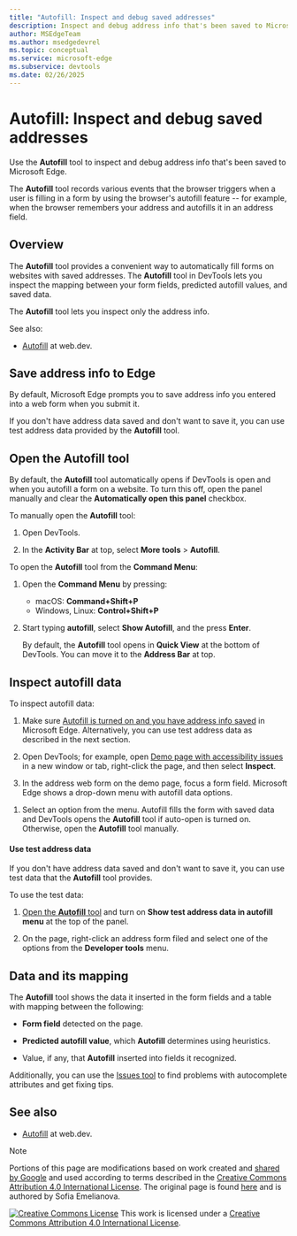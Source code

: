 ```yaml
---
title: "Autofill: Inspect and debug saved addresses"
description: Inspect and debug address info that's been saved to Microsoft Edge.
author: MSEdgeTeam
ms.author: msedgedevrel
ms.topic: conceptual
ms.service: microsoft-edge
ms.subservice: devtools
ms.date: 02/26/2025
---
```

<!-- Copyright Sofia Emelianova

   Licensed under the Apache License, Version 2.0 (the "License");
   you may not use this file except in compliance with the License.
   You may obtain a copy of the License at

       https://www.apache.org/licenses/LICENSE-2.0

   Unless required by applicable law or agreed to in writing, software
   distributed under the License is distributed on an "AS IS" BASIS,
   WITHOUT WARRANTIES OR CONDITIONS OF ANY KIND, either express or implied.
   See the License for the specific language governing permissions and
   limitations under the License.  -->
# Autofill: Inspect and debug saved addresses
<!-- https://developer.chrome.com/docs/devtools/autofill -->

Use the **Autofill** tool to inspect and debug address info that's been saved to Microsoft Edge.

The **Autofill** tool records various events that the browser triggers when a user is filling in a form by using the browser's autofill feature -- for example, when the browser remembers your address and autofills it in an address field.


<!-- ====================================================================== -->
## Overview

The **Autofill** tool provides a convenient way to automatically fill forms on websites with saved addresses.  The **Autofill** tool in DevTools lets you inspect the mapping between your form fields, predicted autofill values, and saved data.

The **Autofill** tool lets you inspect only the address info.

See also:
* [Autofill](https://web.dev/learn/forms/autofill) at web.dev.


<!-- ====================================================================== -->
## Save address info to Edge
<!-- https://developer.chrome.com/docs/devtools/autofill#save-to-chrome -->

By default, Microsoft Edge prompts you to save address info you entered into a web form when you submit it.

<!-- todo: find in Edge Settings -->

<!-- ![A prompt to save address info](todo: autofill-prompt.png) -->

<!-- If there's no such prompt, in Edge, select Customize and control > Password and Autofill > Addresses and more, and turn on Save and fill addresses. You can also add new addresses here. -->

<!-- ![The 'Addresses and more' menu option](todo: addresses-menu-option.png) -->

If you don't have address data saved and don't want to save it, you can use test address data provided by the **Autofill** tool.


<!-- ====================================================================== -->
## Open the **Autofill** tool

By default, the **Autofill** tool automatically opens if DevTools is open and when you autofill a form on a website.  To turn this off, open the panel manually and clear the **Automatically open this panel** checkbox.


To manually open the **Autofill** tool:

1. Open DevTools.

1. In the **Activity Bar** at top, select **More tools** > **Autofill**.


To open the **Autofill** tool from the **Command Menu**:

1. Open the **Command Menu** by pressing:

   * macOS: **Command+Shift+P**
   * Windows, Linux: **Control+Shift+P**

   <!-- ![Command Menu with "autofill" entered](todo: command-menu-autofill.png) -->

1. Start typing **autofill**, select **Show Autofill**, and the press **Enter**.

   By default, the **Autofill** tool opens in **Quick View** at the bottom of DevTools.  You can move it to the **Address Bar** at top.


<!-- ====================================================================== -->
## Inspect autofill data
<!-- https://developer.chrome.com/docs/devtools/autofill#inspect -->

To inspect autofill data:

1. Make sure [Autofill is turned on and you have address info saved](#save-address-info-to-edge) in Microsoft Edge.  Alternatively, you can use test address data as described in the next section.

1. Open DevTools; for example, open [Demo page with accessibility issues](https://microsoftedge.github.io/Demos/devtools-a11y-testing/) in a new window or tab, right-click the page, and then select **Inspect**.

1. In the address web form on the demo page, focus a form field.  Microsoft Edge shows a drop-down menu with autofill data options.
<!-- todo: no address form in https://github.com/MicrosoftEdge/Demos -->

1. Select an option from the menu.  Autofill fills the form with saved data and DevTools opens the **Autofill** tool if auto-open is turned on.  Otherwise, open the **Autofill** tool manually.

   <!-- ![An autofill data option selected](todo: autofill-data.png) -->


<!-- ------------------------------ -->
#### Use test address data

If you don't have address data saved and don't want to save it, you can use test data that the **Autofill** tool provides.

To use the test data:

1. [Open the **Autofill** tool](todo) and turn on **Show test address data in autofill menu** at the top of the panel.

1. On the page, right-click an address form filed and select one of the options from the **Developer tools** menu.

   <!-- ![The 'Developer tools' menu with test address data options](todo: test-address-data.png) -->


<!-- ====================================================================== -->
## Data and its mapping
<!-- https://developer.chrome.com/docs/devtools/autofill#data -->

The **Autofill** tool shows the data it inserted in the form fields and a table with mapping between the following:

* **Form field** detected on the page.

* **Predicted autofill value**, which **Autofill** determines using heuristics.

* Value, if any, that **Autofill** inserted into fields it recognized.

   <!-- ![The Autofill tool](todo: autofill.panel.png) -->

Additionally, you can use the [Issues tool](../issues/index.mx) to find problems with autocomplete attributes and get fixing tips.

<!-- ![Autocomplete issues caught by the Issues panel](todo: autocomplete-issues.png) -->


<!-- ====================================================================== -->
## See also
<!-- todo: all links in article -->

* [Autofill](https://web.dev/learn/forms/autofill) at web.dev.


<!-- ====================================================================== -->
> [!NOTE]
> Portions of this page are modifications based on work created and [shared by Google](https://developers.google.com/terms/site-policies) and used according to terms described in the [Creative Commons Attribution 4.0 International License](https://creativecommons.org/licenses/by/4.0). 
> The original page is found [here](https://developer.chrome.com/docs/devtools/autofill) and is authored by Sofia Emelianova.

[![Creative Commons License](../../media/cc-logo/88x31.png)](https://creativecommons.org/licenses/by/4.0)
This work is licensed under a [Creative Commons Attribution 4.0 International License](https://creativecommons.org/licenses/by/4.0).
